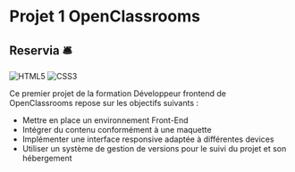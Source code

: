 # Projet 1 OpenClassrooms
## Reservia :bellhop_bell:

![HTML5](https://img.shields.io/badge/html5-%23E34F26.svg?style=for-the-badge&logo=html5&logoColor=white)
![CSS3](https://img.shields.io/badge/css3-%231572B6.svg?style=for-the-badge&logo=css3&logoColor=white)

Ce premier projet de la formation Développeur frontend de OpenClassrooms repose sur les objectifs suivants :

* Mettre en place un environnement Front-End 
* Intégrer du contenu conformément à une maquette
* Implémenter une interface responsive adaptée à différentes devices
* Utiliser un système de gestion de versions pour le suivi du projet et son hébergement

